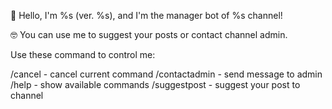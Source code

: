 👋 Hello, I'm %s \(ver. %s\), and I'm the manager bot of %s channel!

🤓 You can use me to suggest your posts or contact channel admin.

Use these command to control me:

/cancel - cancel current command
/contactadmin - send message to admin
/help - show available commands
/suggestpost - suggest your post to channel
